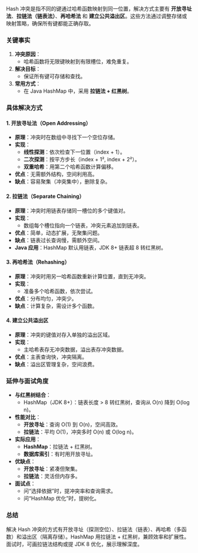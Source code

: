 
Hash 冲突是指不同的键通过哈希函数映射到同一位置，解决方式主要有 **开放寻址法**、**拉链法（链表法）**、**再哈希法** 和 **建立公共溢出区**。这些方法通过调整存储或映射策略，确保所有键都能正确存取。

### 关键事实

1. **冲突原因**：
    - 哈希函数将无限键映射到有限槽位，难免重复。
2. **解决目标**：
    - 保证所有键可存储和查找。
3. **常用方式**：
    - 在 Java HashMap 中，采用 **拉链法 + 红黑树**。

### 具体解决方式

#### 1. 开放寻址法（Open Addressing）

- **原理**：冲突时在数组中寻找下一个空位存储。
- **实现**：
    - **线性探测**：依次检查下一位置（index + 1）。
    - **二次探测**：按平方步长（index + 1², index + 2²）。
    - **双重哈希**：用第二个哈希函数计算偏移。
- **优点**：无需额外结构，空间利用高。
- **缺点**：容易聚集（冲突集中），删除复杂。

#### 2. 拉链法（Separate Chaining）

- **原理**：冲突时用链表存储同一槽位的多个键值对。
- **实现**：
    - 数组每个槽位指向一个链表，冲突元素追加到链表。
- **优点**：简单，动态扩展，无聚集问题。
- **缺点**：链表过长查询慢，需额外空间。
- **Java 应用**：HashMap 默认用链表，JDK 8+ 链表超 8 转红黑树。

#### 3. 再哈希法（Rehashing）

- **原理**：冲突时用另一哈希函数重新计算位置，直到无冲突。
- **实现**：
    - 准备多个哈希函数，依次尝试。
- **优点**：分布均匀，冲突少。
- **缺点**：计算复杂，需设计多个函数。

#### 4. 建立公共溢出区

- **原理**：冲突的键值对存入单独的溢出区域。
- **实现**：
    - 主哈希表存无冲突数据，溢出表存冲突数据。
- **优点**：主表查询快，冲突隔离。
- **缺点**：溢出区管理复杂，空间浪费。

### 延伸与面试角度

- **与红黑树结合**：
    - HashMap（JDK 8+）：链表长度 > 8 转红黑树，查询从 O(n) 降到 O(log n)。
- **性能对比**：
    - **开放寻址**：查询 O(1) 到 O(n)，空间高效。
    - **拉链法**：平均 O(1)，冲突多时 O(n) 或 O(log n)。
- **实际应用**：
    - **HashMap**：拉链法 + 红黑树。
    - **数据库索引**：有时用开放寻址。
- **优缺点**：
    - **开放寻址**：紧凑但聚集。
    - **拉链法**：灵活但内存多。
- **面试点**：
    - 问“选择依据”时，提冲突率和查询需求。
    - 问“HashMap 优化”时，提树化。

### 总结

解决 Hash 冲突的方式有开放寻址（探测空位）、拉链法（链表）、再哈希（多函数）和溢出区（隔离存储）。HashMap 用拉链法 + 红黑树，兼顾效率和扩展性。面试时，可画拉链法结构或提 JDK 8 优化，展示理解深度。